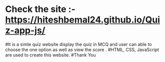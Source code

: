 # Check the site :- https://hiteshbemal24.github.io/Quiz-app-js/
#It is a simle quiz website display the quiz in MCQ and user can able to choose the one option as well as view the score .
#HTML, CSS, JavaScript are used to create this website.
#Thank You 
